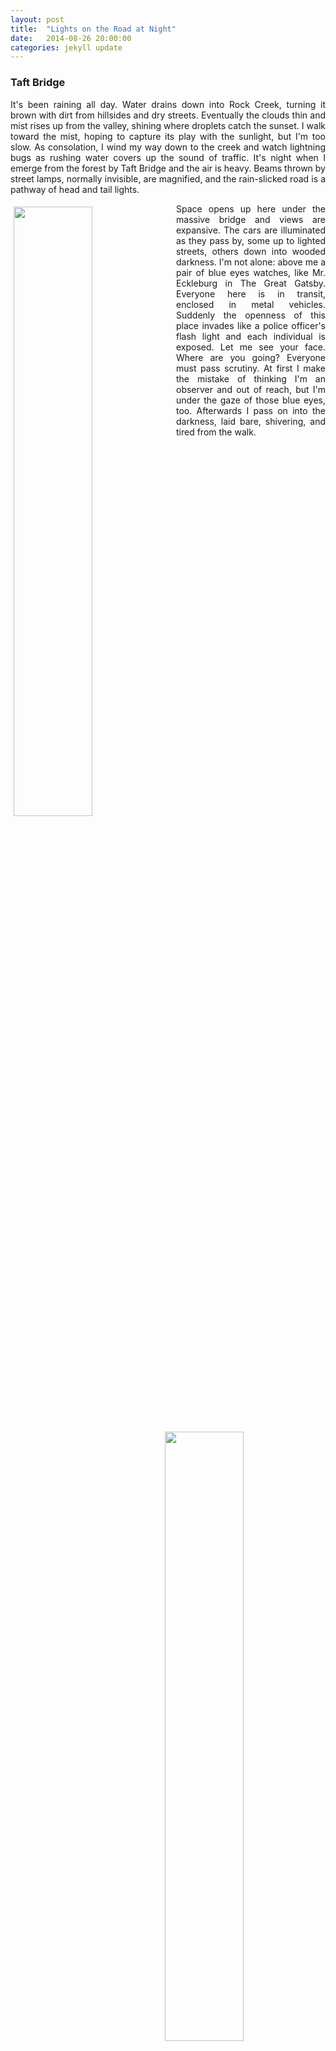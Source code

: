 ```yaml
---
layout: post
title:  "Lights on the Road at Night"
date:   2014-08-26 20:00:00
categories: jekyll update
---
```

<div class="col-md-12">
<h3>Taft Bridge</h3>
<p align="justify">
  It's been raining all day. Water drains down into Rock Creek, turning it brown with dirt from hillsides and dry streets. Eventually
  the clouds thin and mist rises up from the valley, shining where droplets catch the sunset. I walk toward the mist, hoping to capture
  its play with the sunlight, but I'm too slow. As consolation, I wind my way down to the creek and watch lightning bugs as rushing water
  covers up the sound of traffic. It's night when I emerge from the forest by Taft Bridge and the air is heavy. Beams thrown by street lamps,
  normally invisible, are magnified, and the rain-slicked road is a pathway of head and tail lights. 
</p>
<img src="{{baseurl}}/keep_trackin/images/20140826/IMG_6328.JPG" style="width:50%;padding:5px;" align="left">
<img src="{{baseurl}}/keep_trackin/images/20140826/IMG_6303.JPG" style="width:50%;padding:5px;" align="right">
<p  align="justify">
  Space opens up here under the massive bridge and views are expansive. The cars are illuminated as they pass by, some up to lighted streets, others
  down into wooded darkness. I'm not alone: above me a pair of blue eyes watches, like Mr. Eckleburg in The Great Gatsby. Everyone here is in transit,
  enclosed in metal vehicles. Suddenly the openness of this place invades like a police officer's flash light and each individual is exposed. 
  Let me see your face. Where are you going? Everyone must pass scrutiny. At first I make the mistake of thinking I'm an observer and out of reach, 
  but I'm under the gaze of those blue eyes, too. Afterwards I pass on into the darkness, laid bare, shivering, and tired from the walk. 
</p>
<img src="{{baseurl}}/keep_trackin/images/20140826/IMG_6309.JPG" style="width:50%;padding:5px;" align="left">
<img src="{{baseurl}}/keep_trackin/images/20140826/IMG_6323.jpg" style="width:50%;padding:5px;" align="right">
</div>